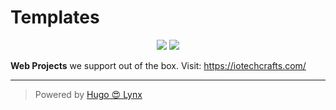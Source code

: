 # Templates

<div align="center">

 <a href="https://github.com/IoTechCrafts/Templates/blob/main/LICENSE">
    <img src="https://img.shields.io/github/license/IoTechCrafts/Templates"></img></a>
  <a href="https://github.com/IoTechCrafts/Templates/commits/main">
    <img src="https://img.shields.io:/github/last-commit/IoTechCrafts/Templates"></img></a>

</div>

**Web Projects** we support out of the box. Visit: <https://iotechcrafts.com/>

---

> Powered by [Hugo 😍 Lynx](https://github.com/jpanther/lynx) 
